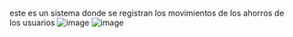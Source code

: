 este es un sistema donde se registran los movimientos de los ahorros de los usuarios
![image](https://github.com/armandovv/ahorros-familia/assets/103545221/6c54bd62-9a49-4fc8-a2f4-e837473d5a07)
![image](https://github.com/armandovv/ahorros-familia/assets/103545221/a7bfb0e3-e927-452e-81e3-44db855eaae7)

